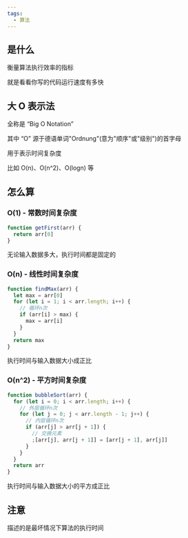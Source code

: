 ```yaml
---
tags:
  - 算法
---
```

## 是什么

衡量算法执行效率的指标

就是看看你写的代码运行速度有多快

## 大 O 表示法

全称是 “Big O Notation”

其中 “O” 源于德语单词"Ordnung"(意为"顺序"或"级别")的首字母

用于表示时间复杂度

比如 O(n)、O(n^2)、O(logn) 等

## 怎么算

### O(1) - 常数时间复杂度

```js
function getFirst(arr) {
  return arr[0]
}
```

无论输入数据多大，执行时间都是固定的

### O(n) - 线性时间复杂度

```js
function findMax(arr) {
  let max = arr[0]
  for (let i = 1; i < arr.length; i++) {
    // 循环n次
    if (arr[i] > max) {
      max = arr[i]
    }
  }
  return max
}
```

执行时间与输入数据大小成正比

### O(n^2) - 平方时间复杂度

```js
function bubbleSort(arr) {
  for (let i = 0; i < arr.length; i++) {
    // 外层循环n次
    for (let j = 0; j < arr.length - 1; j++) {
      // 内层循环n次
      if (arr[j] > arr[j + 1]) {
        // 交换元素
        ;[arr[j], arr[j + 1]] = [arr[j + 1], arr[j]]
      }
    }
  }
  return arr
}
```

执行时间与输入数据大小的平方成正比

## 注意

描述的是最坏情况下算法的执行时间

